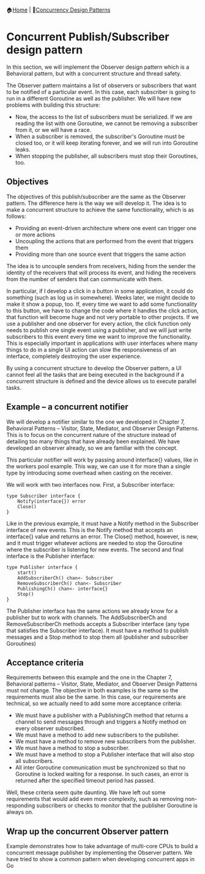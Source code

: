 :house:[Home](https://github.com/DevilsTear/go-design-patterns/ "Table of Contents") | :file_folder:[Concurrency Design Patterns](https://github.com/DevilsTear/go-design-patterns/tree/main/concurrency/ "Concurrency Design Patterns Table of Contents")
# Concurrent Publish/Subscriber design pattern
In this section, we will implement the Observer design pattern which is a Behavioral pattern, 
but with a concurrent structure and thread safety.

The Observer pattern maintains a list of
observers or subscribers that want to be notified of a particular event. In this case, each
subscriber is going to run in a different Goroutine as well as the publisher. We will have
new problems with building this structure:
- Now, the access to the list of subscribers must be serialized. If we are reading the
list with one Goroutine, we cannot be removing a subscriber from it, or we will
have a race.
- When a subscriber is removed, the subscriber's Goroutine must be closed too, or
it will keep iterating forever, and we will run into Goroutine leaks.
- When stopping the publisher, all subscribers must stop their Goroutines, too.

## Objectives
The objectives of this publish/subscriber are the same as the Observer pattern. 
The difference here is the way we will develop it. The idea is to make a concurrent
structure to achieve the same functionality, which is as follows:
- Providing an event-driven architecture where one event can trigger one or more actions
- Uncoupling the actions that are performed from the event that triggers them
- Providing more than one source event that triggers the same action

The idea is to uncouple senders from receivers, hiding from the sender the identity of the
receivers that will process its event, and hiding the receivers from the number of senders
that can communicate with them.

In particular, if I develop a click in a button in some application, it could do something
(such as log us in somewhere). Weeks later, we might decide to make it show a popup, too.
If, every time we want to add some functionality to this button, we have to change the code
where it handles the click action, that function will become huge and not very portable to
other projects. If we use a publisher and one observer for every action, the click function
only needs to publish one single event using a publisher, and we will just write subscribers
to this event every time we want to improve the functionality. This is especially important
in applications with user interfaces where many things to do in a single UI action can slow
the responsiveness of an interface, completely destroying the user experience.

By using a concurrent structure to develop the Observer pattern, a UI cannot feel all the
tasks that are being executed in the background if a concurrent structure is defined and the
device allows us to execute parallel tasks.

## Example – a concurrent notifier
We will develop a notifier similar to the one we developed in Chapter 7, Behavioral Patterns
– Visitor, State, Mediator, and Observer Design Patterns. This is to focus on the concurrent
nature of the structure instead of detailing too many things that have already been
explained. We have developed an observer already, so we are familiar with the concept.

This particular notifier will work by passing around interface{} values, like in the
workers pool example. This way, we can use it for more than a single type by introducing
some overhead when casting on the receiver.

We will work with two interfaces now. First, a Subscriber interface:
```
type Subscriber interface {
    Notify(interface{}) error
    Close()
}
```
Like in the previous example, it must have a Notify method in the Subscriber interface
of new events. This is the Notify method that accepts an interface{} value and returns
an error. The Close() method, however, is new, and it must trigger whatever actions are
needed to stop the Goroutine where the subscriber is listening for new events.
The second and final interface is the Publisher interface:

```
type Publisher interface {
    start()
    AddSubscriberCh() chan<- Subscriber
    RemoveSubscriberCh() chan<- Subscriber
    PublishingCh() chan<- interface{}
    Stop()
}
```

The Publisher interface has the same actions we already know for a publisher but to work
with channels. The AddSubscriberCh and RemoveSubscriberCh methods accepts a
Subscriber interface (any type that satisfies the Subscriber interface). It must have a
method to publish messages and a Stop method to stop them all (publisher and subscriber
Goroutines)

## Acceptance criteria
Requirements between this example and the one in the Chapter 7, Behavioral patterns –
Visitor, State, Mediator, and Observer Design Patterns must not change. The objective in both
examples is the same so the requirements must also be the same. In this case, our
requirements are technical, so we actually need to add some more acceptance criteria:
- We must have a publisher with a PublishingCh method that returns a channel 
  to send messages through and triggers a Notify method on every observer subscribed.
- We must have a method to add new subscribers to the publisher.
- We must have a method to remove new subscribers from the publisher.
- We must have a method to stop a subscriber.
- We must have a method to stop a Publisher interface that will also stop all subscribers.
- All inter Goroutine communication must be synchronized so that no Goroutine is
  locked waiting for a response. In such cases, an error is returned after the
  specified timeout period has passed.

Well, these criteria seem quite daunting. We have left out some requirements that would
add even more complexity, such as removing non-responding subscribers or checks to
monitor that the publisher Goroutine is always on.

## Wrap up the concurrent Observer pattern
Example demonstrates how to take advantage of multi-core CPUs to build a
concurrent message publisher by implementing the Observer pattern. 
We have tried to show a common pattern when developing concurrent apps in Go
